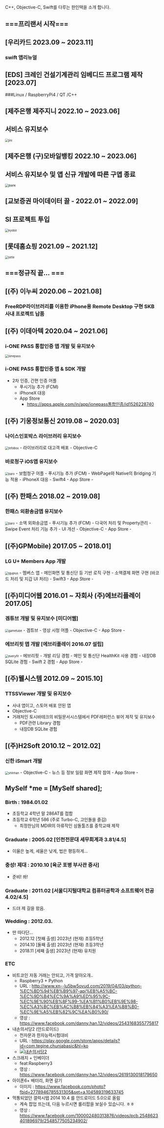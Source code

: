 <img src="https://darkhani.github.io/Myself/hitcom-logo.png" alt="" style="zoom:67%;" />

C++, Objective-C, Swift를 다루는 한인택을 소개 합니다.

## ===프리랜서 시작===

## [우리카드 2023.09 ~ 2023.11]

### swift 앱리뉴얼


## [EDS] 크레인 건설기계관리 임베디드 프로그램 제작 [2023.07]

###Linux / RaspberryPi4 / QT /C++


## [제주은행 제주지니 2022.10 ~ 2023.06]

## 서비스 유지보수

<img src="https://darkhani.github.io/Myself/jini.png" alt="jini" style="zoom:67%;" />

## [제주은행 (구)모바일뱅킹 2022.10 ~ 2023.06]

## 서비스 유지보수 및 앱 신규 개발에 따른 구앱 종료

<img src="https://darkhani.github.io/Myself/jbank.png" alt="jbank" style="zoom:67%;" />

## [교보증권 마이데이터 끌 - 2022.01 ~ 2022.09]

## SI 프로젝트 투입

<img src="https://darkhani.github.io/Myself/kkl.png" alt="kyobo" style="zoom:67%;" />

## [롯데홈쇼핑 2021.09 ~ 2021.12]

<img src="https://darkhani.github.io/Myself/lotteHomeshoping.png" alt="lotte" style="zoom:67%;" />

## ===정규직 끝... ===

## [(주) 이누씨 2020.06 ~ 2021.08]

### FreeRDP라이브러리를 이용한 iPhone용 Remote Desktop 구현 SKB 사내 프로젝트 납품

## [(주) 이데아텍 2020.04 ~ 2021.06]

### i-ONE PASS 통합인증 앱 개발 및 유지보수

<img src="https://darkhani.github.io/Myself/ionepass.png" alt="ionepass" style="zoom:67%;" />

### i-ONE PASS 통합인증 앱 & SDK 개발

- 2차 인증, 간편 인증 어플
  - 푸시기능 추가 (FCM) 
  - iPhoneX 대응
  - App Store
    - <https://apps.apple.com/in/app/ionepass통합인증/id1526228740>

## [(주) 기웅정보통신 2019.08 ~ 2020.03]

### 나이스인포박스 라이브러리 유지보수

<img src="https://darkhani.github.io/Myself/InfoBox.png" alt="InfoBox" style="zoom:67%;" />
- 라이브러리로 대고객 배포
- Objective-C

### 바로청구 iOS앱 유지보수

<img src="https://darkhani.github.io/Myself/baro.png" alt="baro" style="zoom:67%;" />
- 보험청구 어플
    - 푸시기능 추가 (FCM)
    - WebPage와 Native의 Bridging 기능 적용 
    - iPhoneX 대응
    - Swift4
- App Store
    - <https://apps.apple.com/kr/app/%EC%8B%A4%EC%86%90%EB%B3%B4%ED%97%98-%EB%B0%94%EB%A1%9C%EC%B2%AD%EA%B5%AC/id1296713322>

## [(주) 한패스 2018.02 ~ 2019.08]

### 한패스 외환송금앱 유지보수

<img src="https://darkhani.github.io/Myself/hanpass.png" alt="baro" style="zoom:67%;" />
- 소액 외화송금앱
    - 푸시기능 추가 (FCM)
    - 다국어 처리 및 Property관리
    - Swipe Event 처리 기능 추가
    - UI 개선
    - Objective-C
- App Store
    - <https://apps.apple.com/kr/app/%ED%95%9C%ED%8C%A8%EC%8A%A4-%EA%B0%84%ED%8E%B8%ED%95%B4%EC%99%B8%EC%86%A1%EA%B8%88/id1344407760>

## [(주)GPMobile) 2017.05 ~ 2018.01]

### LG U+ Members App 개발

<img src="https://darkhani.github.io/Myself/lguplus.png" alt="lguplus" style="zoom:67%;" />
- 멤버스 앱
    - 메인화면 및 통신단 등 기반 로직 구현
    - 소액결제 화면 구현 (바코드 처리 및 지갑 UI 처리)
    - Swift3
- App Store
  - <https://apps.apple.com/kr/app/u-%EB%A9%A4%EB%B2%84%EC%8A%A4/id958811075>

## [(주)미디어웹 2016.01 ~ 자회사 (주)에브리플레이 2017.05]

### 겜튜브 개발 및 유지보수 [미디어웹]

<img src="https://darkhani.github.io/Myself/gametube.png" alt="gametube" style="zoom:67%;" />
- 겜튜브
    - 영상 시청 어플
    - Objective-C
- App Store
    - <https://apps.apple.com/us/app/%EA%B2%9C%ED%8A%9C%EB%B8%8C/id1090281841?l=ko>

### 에브리핏 앱 개발 [에브리플레이 2016.07 설립]

<img src="https://darkhani.github.io/Myself/everyfit.png" alt="everyfit" style="zoom:67%;" />
- 에브리핏
    - 개발 리딩 경험
    - 메인 및 통신단 HealthKit 사용 경험
    - 내장DB SQLite 경험
    - Swift 2 경험
- App Store
    - <https://apps.apple.com/kr/app/%EC%97%90%EB%B8%8C%EB%A6%AC%ED%95%8F-%EC%9A%B4%EB%8F%99-%EB%B7%B0%ED%8B%B0%EC%97%90-%EC%95%88%EC%8B%AC%EC%9D%84-%EB%8D%94%ED%95%98%EB%8B%A4/id1179617615>

## [(주)웰시스템 2012.09 ~ 2015.10]

### TTSSViewer 개발 및 유지보수

- 사내 앱이고, 스토어 배포 안된 앱
- Objective-C
- 거래처인 토시바테크의 비밀문서시스템에서 PDF레퍼런스 뷰어 제작 및 유지보수
  - PDF관련 Library 경험 
  - 내장DB SQLite 경험

## [(주)H2Soft 2010.12 ~ 2012.02]

### 신한 iSmart 개발

<img src="https://darkhani.github.io/Myself/shinhan.png" alt="shinhan" style="zoom:67%;" />
- Objective-C
- 뉴스 등 정보 일람 화면 제작 참여
- App Store
    - <https://apps.apple.com/kr/app/%EC%8B%A0%ED%95%9Ci-mobile/id772871884>

## MySelf *me = [MySelf shared];

### Birth : 1984.01.02

- 초등학교 4학년 말 286AT를 접합
- 초등학교 6학년 586 (주로 Turbo-C, 고인돌을 즐김) 
  - 최정한님의 MDIR의 아류작인 삼돌툴즈를 중학교때 제작

### Graduate : 2005.02 [인천전문대 세무회계과 3.81/4.5]

- 이율은 높게, 세율은 낮게, 법은 평등하게...

### 충성! 제대 : 2010.10 [육군 포병 부사관 중사]

- 준비! 쏴!

### Graduate : 2011.02 [서울디지털대학교 컴퓨터공학과 소프트웨어 전공 4.02/4.5]

- 드뎌 제 길을 왔음.

### Wedding : 2012.03.

- 딴 따다단...
  - 2012.12 [첫째 출생] 2023년 (현재) 초등5학년
  - 2014.10 [둘째 출생] 2023년 (현재) 초등3학년
  - 2018.11 [세째 출생] 2023년 (현재) 유치원

### ETC

- 비트코인 자동 거래는 안되고, 가격 알아오개..
  - Raspberry3 + Python
  - URL : <http://www.xn--lu5bw5ovud.com/2019/04/03/python-%EC%BD%94%EB%B9%97-api%EB%A5%BC-%EC%9D%B4%EC%9A%A9%ED%95%9C-%EC%9E%90%EB%8F%99-%EA%B1%B0%EB%9E%98-%EC%A3%BC%EB%AC%B8%EB%84%A3%EA%B8%B0-%EC%9E%A5%EB%82%9C%EA%B0%90/>
  - 영상 : <https://www.facebook.com/danny.han.12/videos/2543168355775817>
- 내손의서당2 (안드로이드)
  - 천자문과 한자능력시험대비
  - URL : <https://play.google.com/store/apps/details?id=com.tegine.chunjabasic&hl=ko>
  - [![내손의서당2]()](https://www.youtube.com/watch?v=aFptDhXAqCg "내손의서당2 동작영상")
- 스크래치 + 인베이더 
  - feat:Raspberry3
  - 영상 : <https://www.facebook.com/danny.han.12/videos/2619130018179650>
- 아이폰6+ 배터리, 화면 갈기
  - 이미지 : <https://www.facebook.com/photo?fbid=2778946785531305&set=a.104589319633745>
- 먹통되었던 갤럭시탭 2014 10.4 를 안드로이드 5.0으로 올림
  - 계속 팝업 뜨는데, 다음 누르시면 롤리팝을 보실수 있습니다. ㅎㅎ
  - 영상 : <https://www.facebook.com/100002480313876/videos/pcb.2548623401896979/2548577505234902/>
